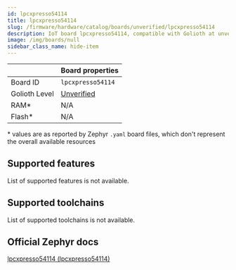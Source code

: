 ```yaml
---
id: lpcxpresso54114
title: lpcxpresso54114
slug: /firmware/hardware/catalog/boards/unverified/lpcxpresso54114
description: IoT board lpcxpresso54114, compatible with Golioth at unverified level.
image: /img/boards/null
sidebar_class_name: hide-item
---
```


[//]: # (This is an auto-generated file, do not edit! Changes to it will be lost upon re-generation)



|                | Board properties     |
| -------------  | -------------------- |
| Board ID       | `lpcxpresso54114` |
| Golioth Level  | [Unverified](/firmware/hardware#unverified-boards) |
| RAM*           | N/A |
| Flash*         | N/A |

\* values are as reported by Zephyr `.yaml` board files, which don't represent the overall available resources



## Supported features

List of supported features is not available.

## Supported toolchains

List of supported toolchains is not available.

## Official Zephyr docs

[lpcxpresso54114 (lpcxpresso54114)](https://docs.zephyrproject.org/latest/boards/nxp/lpcxpresso54114/doc/index.html)
